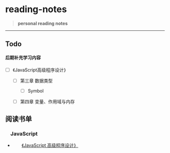 # reading-notes
>**personal reading notes**

---
 
## Todo 
#### 后期补充学习内容
- [ ] 《JavaScript高级程序设计》
    - [ ] 第三章 数据类型
        - [ ] Symbol
    - [ ] 第四章 变量、作用域与内存






## 阅读书单

### &emsp;JavaScript
- &emsp;&emsp;[《JavaScript 高级程序设计》](/%E8%AF%BB%E4%B9%A6%E7%AC%94%E8%AE%B0/JavaScript/JavaScript%20%E9%AB%98%E7%BA%A7%E7%A8%8B%E5%BA%8F%E8%AE%BE%E8%AE%A1/index.md)

